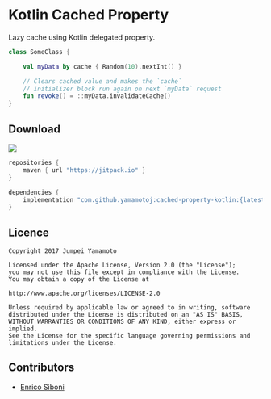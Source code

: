 # Kotlin Cached Property 
Lazy cache using Kotlin delegated property.


```kotlin
class SomeClass {

    val myData by cache { Random(10).nextInt() }

    // Clears cached value and makes the `cache`
    // initializer block run again on next `myData` request
    fun revoke() = ::myData.invalidateCache()
}
```


Download
---
[![](https://jitpack.io/v/yamamotoj/cached-property-kotlin.svg)](https://jitpack.io/#yamamotoj/cached-property-kotlin)

```gradle
repositories {
    maven { url "https://jitpack.io" }
}
```

```gradle
dependencies {
    implementation "com.github.yamamotoj:cached-property-kotlin:{latest-version}"
}
```


Licence
----

```
Copyright 2017 Jumpei Yamamoto

Licensed under the Apache License, Version 2.0 (the "License");
you may not use this file except in compliance with the License.
You may obtain a copy of the License at

http://www.apache.org/licenses/LICENSE-2.0

Unless required by applicable law or agreed to in writing, software
distributed under the License is distributed on an "AS IS" BASIS,
WITHOUT WARRANTIES OR CONDITIONS OF ANY KIND, either express or implied.
See the License for the specific language governing permissions and
limitations under the License.
```

Contributors
---

- [Enrico Siboni](https://github.com/siboxd)